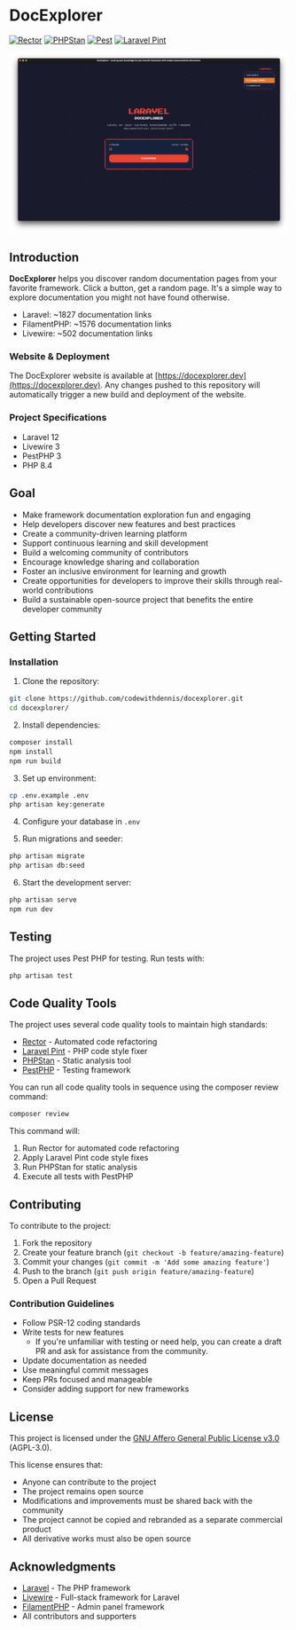 # DocExplorer

[![Rector](https://github.com/CodeWithDennis/docexplorer/actions/workflows/rector.yml/badge.svg)](https://github.com/CodeWithDennis/docexplorer/actions/workflows/rector.yml)
[![PHPStan](https://github.com/CodeWithDennis/docexplorer/actions/workflows/phpstan.yml/badge.svg)](https://github.com/CodeWithDennis/docexplorer/actions/workflows/phpstan.yml)
[![Pest](https://github.com/CodeWithDennis/docexplorer/actions/workflows/pest.yml/badge.svg)](https://github.com/CodeWithDennis/docexplorer/actions/workflows/pest.yml)
[![Laravel Pint](https://github.com/CodeWithDennis/docexplorer/actions/workflows/pint.yml/badge.svg)](https://github.com/CodeWithDennis/docexplorer/actions/workflows/pint.yml)

![DocExplorer Thumbnail](thumbnail.png)

## Introduction

**DocExplorer** helps you discover random documentation pages from your favorite framework. Click a button, get a random page. It's a simple way to explore documentation you might not have found otherwise.

- Laravel: ~1827 documentation links
- FilamentPHP: ~1576 documentation links
- Livewire: ~502 documentation links

### Website & Deployment

The DocExplorer website is available at [https://docexplorer.dev](https://docexplorer.dev). Any changes pushed to this repository will automatically trigger a new build and deployment of the website.

### Project Specifications

- Laravel 12
- Livewire 3
- PestPHP 3
- PHP 8.4

## Goal

- Make framework documentation exploration fun and engaging
- Help developers discover new features and best practices
- Create a community-driven learning platform
- Support continuous learning and skill development
- Build a welcoming community of contributors
- Encourage knowledge sharing and collaboration
- Foster an inclusive environment for learning and growth
- Create opportunities for developers to improve their skills through real-world contributions
- Build a sustainable open-source project that benefits the entire developer community

## Getting Started

### Installation

1. Clone the repository:

```bash
git clone https://github.com/codewithdennis/docexplorer.git
cd docexplorer/
```

2. Install dependencies:

```bash
composer install
npm install
npm run build
```

3. Set up environment:

```bash
cp .env.example .env
php artisan key:generate
```

4. Configure your database in `.env`

5. Run migrations and seeder:

```bash
php artisan migrate
php artisan db:seed
```

6. Start the development server:

```bash
php artisan serve
npm run dev
```

## Testing

The project uses Pest PHP for testing. Run tests with:

```bash
php artisan test
```

## Code Quality Tools

The project uses several code quality tools to maintain high standards:

- [Rector](https://github.com/rectorphp/rector) - Automated code refactoring
- [Laravel Pint](https://laravel.com/docs/pint) - PHP code style fixer
- [PHPStan](https://phpstan.org/) - Static analysis tool
- [PestPHP](https://pestphp.com/) - Testing framework

You can run all code quality tools in sequence using the composer review command:

```bash
composer review
```

This command will:
1. Run Rector for automated code refactoring
2. Apply Laravel Pint code style fixes
3. Run PHPStan for static analysis
4. Execute all tests with PestPHP

## Contributing

To contribute to the project:

1. Fork the repository
2. Create your feature branch (`git checkout -b feature/amazing-feature`)
3. Commit your changes (`git commit -m 'Add some amazing feature'`)
4. Push to the branch (`git push origin feature/amazing-feature`)
5. Open a Pull Request

### Contribution Guidelines

- Follow PSR-12 coding standards
- Write tests for new features
    - If you're unfamiliar with testing or need help, you can create a draft PR and ask for assistance from the community.
- Update documentation as needed
- Use meaningful commit messages
- Keep PRs focused and manageable
- Consider adding support for new frameworks

## License

This project is licensed under the [GNU Affero General Public License v3.0](https://www.gnu.org/licenses/agpl-3.0.en.html) (AGPL-3.0).

This license ensures that:
- Anyone can contribute to the project
- The project remains open source
- Modifications and improvements must be shared back with the community
- The project cannot be copied and rebranded as a separate commercial product
- All derivative works must also be open source

## Acknowledgments

- [Laravel](https://laravel.com) - The PHP framework
- [Livewire](https://livewire.laravel.com) - Full-stack framework for Laravel
- [FilamentPHP](https://filamentphp.com) - Admin panel framework
- All contributors and supporters
